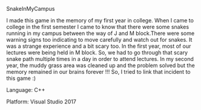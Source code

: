 SnakeInMyCampus



I made this game in the memory of my first year in college. When I came to college in the first semester I came to know that
there were some snakes running in my campus between the way of J and M block.There were some warning signs too indicating to move 
carefully and watch out for snakes. It was a strange experience and a bit scary too. In the first year, most of our lectures were being 
held in M block. So, we had to go through that scary snake path multiple times in a day in order to attend lectures. In my second year, 
the muddy grass area was cleaned up and the problem solved but the memory remained in our brains forever !!! So, I tried to link that 
incident to this game :)

Language: C++

Platform: Visual Studio 2017
